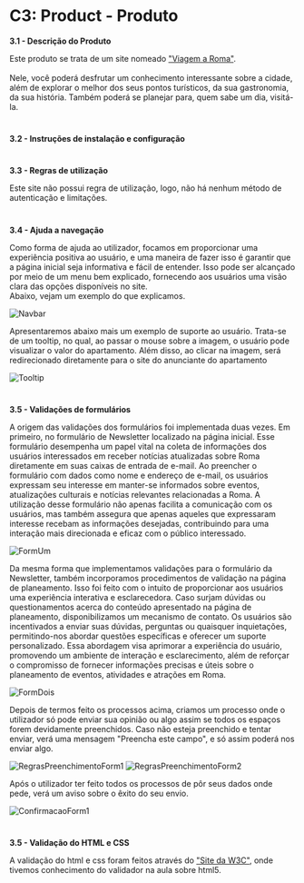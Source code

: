 # C3: Product - Produto


**3.1 - Descrição do Produto**

Este produto se trata de um site nomeado <a href="https://tiwm23tig05.netlify.app">"Viagem a Roma"</a>.<br>
<br>
 Nele, você poderá desfrutar um conhecimento interessante sobre a cidade, além de explorar o melhor dos seus pontos turísticos, da sua gastronomia, da sua história. Também poderá se planejar para, quem sabe um dia, visitá-la. 

#

**3.2 - Instruções de instalação e configuração**

#

**3.3 - Regras de utilização**

Este site não possui regra de utilização, logo, não há nenhum método de autenticação e limitações.

#

**3.4 - Ajuda a navegação**

Como forma de ajuda ao utilizador, focamos em proporcionar uma experiência positiva ao usuário, e uma maneira de fazer isso é garantir que a página inicial seja informativa e fácil de entender. Isso pode ser alcançado por meio de um menu bem explicado, fornecendo aos usuários uma visão clara das opções disponíveis no site.<br>
Abaixo, vejam um exemplo do que explicamos.

<img alt="Navbar" src="https://github.com/tiwm23tig05/tiwm23tig05/blob/main/doc/Imagens/NavBar.png">

Apresentaremos abaixo mais um exemplo de suporte ao usuário. Trata-se de um tooltip, no qual, ao passar o mouse sobre a imagem, o usuário pode visualizar o valor do apartamento. Além disso, ao clicar na imagem, será redirecionado diretamente para o site do anunciante do apartamento

<img alt="Tooltip" src="https://github.com/tiwm23tig05/tiwm23tig05/blob/main/doc/Imagens/ToolTip.png">

#

**3.5 - Validações de formulários**

A origem das validações dos formulários foi implementada duas vezes. Em primeiro, no formulário de Newsletter localizado na página inicial. Esse formulário desempenha um papel vital na coleta de informações dos usuários interessados em receber notícias atualizadas sobre Roma diretamente em suas caixas de entrada de e-mail. Ao preencher o formulário com dados como nome e endereço de e-mail, os usuários expressam seu interesse em manter-se informados sobre eventos, atualizações culturais e notícias relevantes relacionadas a Roma. A utilização desse formulário não apenas facilita a comunicação com os usuários, mas também assegura que apenas aqueles que expressaram interesse recebam as informações desejadas, contribuindo para uma interação mais direcionada e eficaz com o público interessado.

<img alt="FormUm" src="https://github.com/tiwm23tig05/tiwm23tig05/blob/main/doc/Imagens/FormUm.png">

Da mesma forma que implementamos validações para o formulário da Newsletter, também incorporamos procedimentos de validação na página de planeamento. Isso foi feito com o intuito de proporcionar aos usuários uma experiência interativa e esclarecedora. Caso surjam dúvidas ou questionamentos acerca do conteúdo apresentado na página de planeamento, disponibilizamos um mecanismo de contato. Os usuários são incentivados a enviar suas dúvidas, perguntas ou quaisquer inquietações, permitindo-nos abordar questões específicas e oferecer um suporte personalizado. Essa abordagem visa aprimorar a experiência do usuário, promovendo um ambiente de interação e esclarecimento, além de reforçar o compromisso de fornecer informações precisas e úteis sobre o planeamento de eventos, atividades e atrações em Roma.

<img alt="FormDois" src="https://github.com/tiwm23tig05/tiwm23tig05/blob/main/doc/Imagens/FormDois.png">

Depois de termos feito os processos acima, criamos um processo onde o utilizador só pode enviar sua opinião ou algo assim se todos os espaços forem devidamente preenchidos. Caso não esteja preenchido e tentar enviar, verá uma mensagem "Preencha este campo", e só assim poderá nos enviar algo.

<img alt="RegrasPreenchimentoForm1" src="https://github.com/tiwm23tig05/tiwm23tig05/blob/main/doc/Imagens/RegrasPreenchimentoForm1.png">
<img alt="RegrasPreenchimentoForm2" src="https://github.com/tiwm23tig05/tiwm23tig05/blob/main/doc/Imagens/RegrasPreenchimentoForm2.png">


Após o utilizador ter feito todos os processos de pôr seus dados onde pede, verá um aviso sobre o êxito do seu envio.

<img alt="ConfirmacaoForm1" src="https://github.com/tiwm23tig05/tiwm23tig05/blob/main/doc/Imagens/ConfirmaçãoFormUm.png">

#

**3.5 - Validação do HTML e CSS**

A validação do html e css foram feitos através do <a href="https://www.w3.org/developers/tools/">"Site da W3C"</a>, onde tivemos conhecimento do validador na aula sobre html5. 




